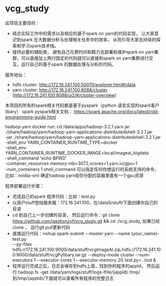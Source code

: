 # vcg_study
此项目主要目的：
- 结合实际工作中的需求以及相应的基于spark on yarn的代码实现， 让大家意识到spark 在大数据分析与处理相关任务中的效率， 从而引导大家去持续的探索和学习spark技术栈。
- 提供必要的辅助类， 避免自己花费时间和精力去部署和维护spark on yarn集群，可以直接加上两行固定的代码就可以直接和spark on yarn集群进行交互，运行自己的基于spark 的数据处理与分析的代码。





服务地址：
- hdfs cluster: http://172.16.241.100:50070/explorer.html#/data
- yarn cluster: http://172.16.241.100:8088/cluster (http://172.16.241.100:8088/ui2/#/cluster-overview)

本项目的所有的spark相关代码都是基于pyspark（python 语言实现的spark客户libary）
spark pyspark相关文档：
https://spark.apache.org/docs/latest/rdd-programming-guide.html



hadoop yarn docker run:
cd /data/apps/hadoop-3.2.1
yarn jar ./share/hadoop/yarn/hadoop-yarn-applications-distributedshell-3.2.1.jar \
       -jar ./share/hadoop/yarn/hadoop-yarn-applications-distributedshell-3.2.1.jar \
       -shell_env YARN_CONTAINER_RUNTIME_TYPE=docker \
       -shell_env YARN_CONTAINER_RUNTIME_DOCKER_IMAGE=local/imageai_bigdata \
       -shell_command 'echo $PWD' \
       -container_resources memory-mb=3072,vcores=1,yarn.io/gpu=1  \
       -num_containers 1
shell_command 可以指定任何你想运行的系统支持的命令，比如：nvidia-smi  确定hadoop yarn给你分配的容器里面有一个gpu资源





程序部署运行步骤：
- 完成自己的spark 程序代码：比如：test.py
- 以用户stuff登陆服务器：172.16.241.100，在/data5/stuff/下面创建你自己的目录
- cd 到自己上一步创建的目录， 然后运行命令：git clone https://github.com/jasstionzyf/vcg_study.git  && cd ./vcg_study, 如果已经clone ， 运行git pull更新代码
- 直接运行代码：nohup spark-submit --master yarn --name {your_name}-test.py  
--py-files hdfs://172.16.241.100:9000/data/stuff/vcgImageAI.zip,hdfs://172.16.241.100:9000/data/stuff/vcgPylibary.tar.gz 
--deploy-mode cluster   --num-executors 1 --executor-cores 1 --executor-memory 2G  test.py> ./out &
- 程序运行完成之后，日志会保存到hdfs上面，找到你的程序的appId， 然后运行
  hadoop fs -get /data/yarn/logs/stuff/logs-tfile/{appId}  /tmp/
  到/tmp/{appId}/下面就可以查看所有程序的完整日志
  
  
  
  

  
  
  











